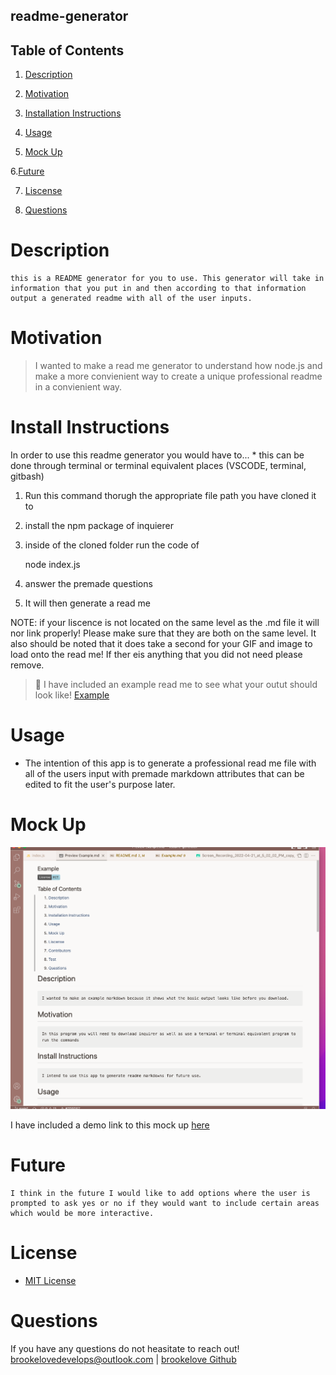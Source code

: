 ## readme-generator

## Table of Contents

1. [Description](#description)

2. [Motivation](#motivation)

3. [Installation Instructions](#installation-instructions)

4. [Usage](#usage)

5. [Mock Up](#mock-up)

6.[Future](#future)

7. [Liscense](#license)

8. [Questions](#questions)

# Description

    this is a README generator for you to use. This generator will take in information that you put in and then according to that information output a generated readme with all of the user inputs.

# Motivation

> I wanted to make a read me generator to understand how node.js and make a more convienient way to create a unique professional readme in a convienient way.

# Install Instructions

In order to use this readme generator you would have to...
    * this can be done through terminal or terminal equivalent places (VSCODE, terminal, gitbash)

1. Run this command thorugh the appropriate file path you have cloned it to

2. install the npm package of inquierer

3. inside of the cloned folder run the code of

    node index.js

4. answer the premade questions

5. It will then generate a read me

NOTE: if your liscence is not located on the same level as the .md file it will nor link properly! Please make sure that they are both on the same level. It also should be noted that it does take a second for your GIF and image to load onto the read me! If ther eis anything that you did not need please remove.

> 📑 I have included an example read me to see what your outut should look like! [Example](Example.md)

# Usage

* The intention of this app is to generate a professional read me file with all of the users input with premade markdown attributes that can be edited to fit the user's purpose later.

# Mock Up

![Image of ${reponame}](./assets/stillimage.png)

I have included a demo link to this mock up [here](https://drive.google.com/file/d/1mI7fn2DPPsW7cYRJdx1vKf_0m0nEn8tI/view 
)

# Future

    I think in the future I would like to add options where the user is prompted to ask yes or no if they would want to include certain areas which would be more interactive.

# License

* [MIT License](./LICENSE)

# Questions

If you have any questions do not heasitate to reach out!
brookelovedevelops@outlook.com |
[brookelove Github](https://github.com/brookelove)